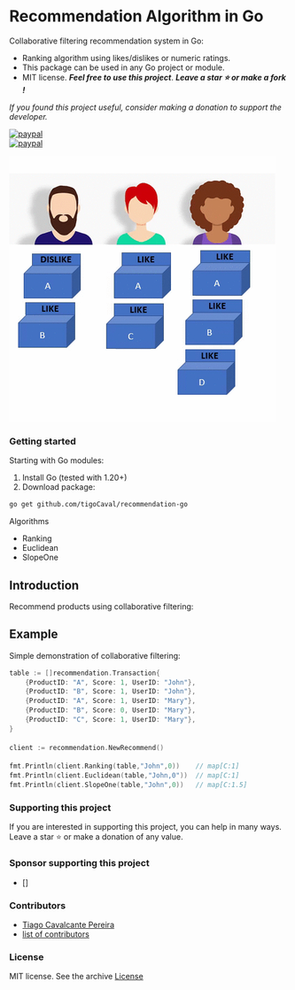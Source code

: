 # Recommendation Algorithm in Go

Collaborative filtering recommendation system in Go:
- Ranking algorithm using likes/dislikes or numeric ratings.
- This package can be used in any Go project or module.
- MIT license. ***Feel free to use this project***. ***Leave a star :star: or make a fork !***  

*If you found this project useful, consider making a donation to support the developer.*  

[![paypal](https://www.paypalobjects.com/pt_BR/BR/i/btn/btn_donateCC_LG.gif)](https://www.paypal.com/donate?hosted_button_id=S7FBV5N6ZTRXQ)  
[![paypal](https://www.paypalobjects.com/en_US/i/btn/btn_donateCC_LG.gif)](https://www.paypal.com/donate?hosted_button_id=PPDESEV98R8KS)

[![](https://github.com/tigoCaval/images/blob/main/web/recommend.gif)](https://github.com/tigoCaval/recommendation-go)

### Getting started
Starting with Go modules:

1. Install Go (tested with 1.20+)
2. Download package:  
```bash
go get github.com/tigoCaval/recommendation-go
```
Algorithms
* Ranking
* Euclidean
* SlopeOne

## Introduction
Recommend products using collaborative filtering:

## Example

Simple demonstration of collaborative filtering:

```go
table := []recommendation.Transaction{
    {ProductID: "A", Score: 1, UserID: "John"},
    {ProductID: "B", Score: 1, UserID: "John"},
    {ProductID: "A", Score: 1, UserID: "Mary"},
    {ProductID: "B", Score: 0, UserID: "Mary"},
    {ProductID: "C", Score: 1, UserID: "Mary"},
}

client := recommendation.NewRecommend()

fmt.Println(client.Ranking(table,"John",0))    // map[C:1]
fmt.Println(client.Euclidean(table,"John,0"))  // map[C:1]
fmt.Println(client.SlopeOne(table,"John",0))   // map[C:1.5]
```
### Supporting this project
If you are interested in supporting this project, you can help in many ways. Leave a star :star: or make a donation of any value.

### Sponsor supporting this project
- []

### Contributors
 - [Tiago Cavalcante Pereira](https://github.com/tigoCaval) 
 - [list of contributors](https://github.com/tigoCaval/recommendation-go/graphs/contributors)

### License
MIT license. See the archive [License](https://github.com/tigoCaval/recommendation-go/blob/main/LICENSE)
